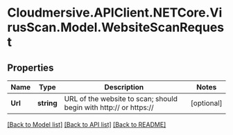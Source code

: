 # Cloudmersive.APIClient.NETCore.VirusScan.Model.WebsiteScanRequest
## Properties

Name | Type | Description | Notes
------------ | ------------- | ------------- | -------------
**Url** | **string** | URL of the website to scan; should begin with http:// or https:// | [optional] 

[[Back to Model list]](../README.md#documentation-for-models) [[Back to API list]](../README.md#documentation-for-api-endpoints) [[Back to README]](../README.md)

